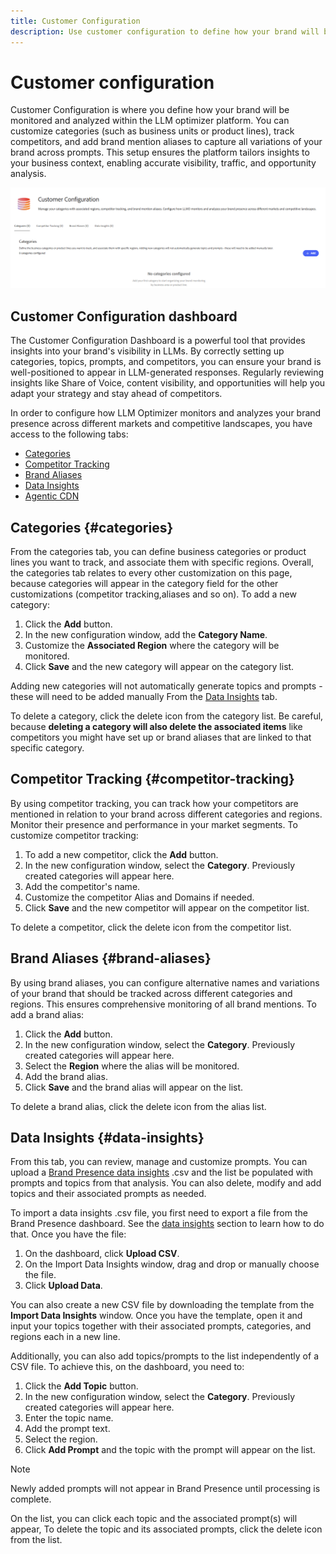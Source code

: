 ```yaml
---
title: Customer Configuration
description: Use customer configuration to define how your brand will be monitored and analyzed within the LLM optimizer platform.
---
```


# Customer configuration

Customer Configuration is where you define how your brand will be monitored and analyzed within the LLM optimizer platform. You can customize categories (such as business units or product lines), track competitors, and add brand mention aliases to capture all variations of your brand across prompts. This setup ensures the platform tailors insights to your business context, enabling accurate visibility, traffic, and opportunity analysis.

![Customer Configuration Dashboard](/help/dashboards/assets/customer-config.png)

## Customer Configuration dashboard

The Customer Configuration Dashboard is a powerful tool that provides insights into your brand's visibility in LLMs. By correctly setting up categories, topics, prompts, and competitors, you can ensure your brand is well-positioned to appear in LLM-generated responses. Regularly reviewing insights like Share of Voice, content visibility, and opportunities will help you adapt your strategy and stay ahead of competitors.

In order to configure how LLM Optimizer monitors and analyzes your brand presence across different markets and competitive landscapes, you have access to the following tabs:

* [Categories](#categories)
* [Competitor Tracking](#competitor-tracking)
* [Brand Aliases](#brand-aliases)
* [Data Insights](#data-insights)
* [Agentic CDN](#agentic-cdn)

## Categories {#categories}

From the categories tab, you can define business categories or product lines you want to track, and associate them with specific regions. Overall, the categories tab relates to every other customization on this page, because categories will appear in the category field for the other customizations (competitor tracking,aliases and so on). To add a new category:

1. Click the **Add** button.
2. In the new configuration window, add the **Category Name**.
3. Customize the **Associated Region** where the category will be monitored.
4. Click **Save** and the new category will appear on the category list.

Adding new categories will not automatically generate topics and prompts - these will need to be added manually From the [Data Insights](#data-insights) tab.

To delete a category, click the delete icon from the category list. Be careful, because **deleting a category will also delete the associated items** like competitors you might have set up or brand aliases that are linked to that specific category.

## Competitor Tracking {#competitor-tracking}

By using competitor tracking, you can track how your competitors are mentioned in relation to your brand across different categories and regions. Monitor their presence and performance in your market segments. To customize competitor tracking:

1. To add a new competitor, click the **Add** button.
2. In the new configuration window, select the **Category**. Previously created categories will appear here.
3. Add the competitor's name.
4. Customize the competitor Alias and Domains if needed.
5. Click **Save** and the new competitor will appear on the competitor list.

To delete a competitor, click the delete icon from the competitor list.

## Brand Aliases {#brand-aliases}

By using brand aliases, you can configure alternative names and variations of your brand that should be tracked across different categories and regions. This ensures comprehensive monitoring of all brand mentions. To add a brand alias:

1. Click the **Add** button.
2. In the new configuration window, select the **Category**. Previously created categories will appear here.
3. Select the **Region** where the alias will be monitored.
4. Add the brand alias.
5. Click **Save** and the brand alias will appear on the list.

To delete a brand alias, click the delete icon from the alias list.

## Data Insights {#data-insights}

From this tab, you can review, manage and customize prompts. You can upload a [Brand Presence data insights](/help/dashboards/brand-presence.md#data-insights) .csv and the list be populated with prompts and topics from that analysis. You can also delete, modify and add topics and their associated prompts as needed.

To import a data insights .csv file, you first need to export a file from the Brand Presence dashboard. See the [data insights](/help/dashboards/brand-presence.md#data-insights) section to learn how to do that. Once you have the file:

1. On the dashboard, click **Upload CSV**.
2. On the Import Data Insights window, drag and drop or manually choose the file.
3. Click **Upload Data**.

You can also create a new CSV file by downloading the template from the **Import Data Insights** window. Once you have the template, open it and input your topics together with their associated prompts, categories, and regions each in a new line.

Additionally, you can also add topics/prompts to the list independently of a CSV file. To achieve this, on the dashboard, you need to:

1. Click the **Add Topic** button.
2. In the new configuration window, select the **Category**. Previously created categories will appear here.
3. Enter the topic name.
4. Add the prompt text.
5. Select the region.
6. Click **Add Prompt** and the topic with the prompt will appear on the list.

>[!NOTE]
>Newly added prompts will not appear in Brand Presence until processing is complete.

On the list, you can click each topic and the associated prompt(s) will appear, To delete the topic and its associated prompts, click the delete icon from the list.

<!--## Agentic CDN {#agentic-cdn}

Not available (will it be available for release?).-->

